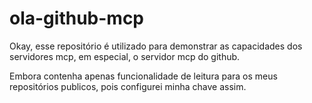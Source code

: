 # ola-github-mcp

Okay, esse repositório é utilizado para demonstrar as capacidades dos servidores mcp, em especial, o servidor mcp do github.

Embora contenha apenas funcionalidade de leitura para os meus repositórios publicos, pois configurei minha chave assim.
